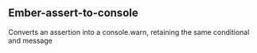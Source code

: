 ## Ember-assert-to-console
Converts an assertion into a console.warn, retaining the same conditional and message
